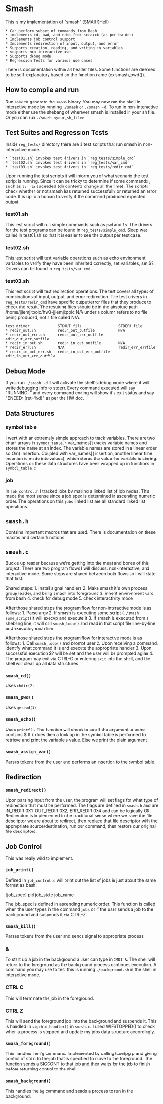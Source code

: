 # Smash
This is my implementation of "smash" (SMAll SHell)

    * Can perform subset of commands from Bash
    * Implements cd, pwd, and echo from scratch (as per hw doc)
    * Implements job control support
    * Implements redirection of input, output, and error
    * Supports creation, reading, and writing to variables
    * Supports Non-interactive use
    * Supports debug mode
    * Regression Tests for various use cases

There is documentation within all header files. Some
functions are deemed to be self-explanatory based on the function name
(ex smash_pwd()).

## How to compile and run
Run `make` to generate the `smash` binary. You may now run the shell in
interactive mode by running `./smash` or `./smash -d`. To run in
non-interactive mode either use the shebang of wherever smash is installed in your sh file. Or you
can run `./smash <your_sh_file>`

## Test Suites and Regression Tests
Inside `reg_tests/` directory there are 3 test scripts that run
smash in non-interactive mode.

    * `test01.sh` invokes test drivers in `reg_tests/simple_cmd`
    * `test02.sh` invokes test drivers in `reg_tests/var_cmd`
    * `test03.sh` invokes test drivers in `reg_tests/redir_cmd`

Upon running the test scripts it will inform you of what scenario the 
test script is running. Since it can be tricky to determine if some commands
, such as `ls -la` suceeded (dir contents change all the time). 
The scripts check whether or not
smash has returned successfully or returned an error code. It is up
to a human to verify if the command produced expected output. 

### test01.sh
This test script will run simple commands such as `pwd` and `ls`. The drivers
for the test programs can be found in `reg_tests/simple_cmd`. Sleep was called
in test01.sh so that it is easier to see the output per test case.

### test02.sh
This test script will test variable operations such as echo environment
variables to verify they have been inherited correctly, set variables, set $?.
Drivers can be found in `reg_tests/var_cmd`.

### test03.sh
This test script will test redirection operations. The test covers all
types of combinations of input, output, and error redirection. The test drivers
in `reg_tests/redir_cmd`
have specific output/error files that they produce to check the result.
The resulting files should be in the absolute path /home/jjiemjitpolc/hw3-jjiemjitpolc
N/A under a column refers to no file being produced, not a file called N/A.

    test_driver             STDOUT file                 STDERR file
    * redir_out.sh          redir_out_outfile           N/A
    * redir_out_err.sh      redir_out_err_outfile       edir_out_err_outfile
    * redir_in_out.sh       redir_in_out_outfile        N/A
    * redir_err.sh          N/A                         redir_err_errfile
    * redir_in_out_err.sh   redir_in_out_err_outfile    edir_in_out_err_outfile

## Debug Mode
If you run `./smash -d` it will activate the shell's debug mode where it will
write debugging info to stderr. Every command executed will say "RUNNING: <cmd>"
and every command ending will show it's exit status and say
"ENDED: <cmd> (ret=%d)" as per the HW doc.

## Data Structures
### symbol table
I went with an extremely simple approach to track variables. There are two
char* arrays in `symbol_table.h` var_names[] tracks variable names and
stores the name at an index. The variable names are stored in a linear order
so O(n) insertion. Coupled with var_names[] insertion, another linear
time insertion is made into values[] which stores the value the variable is 
storing. Operations on these data structures have been wrapped up in 
functions in `symbol_table.c`

### job
In `job_control.h` I tracked jobs by making a linked list of job nodes.
This made the most sense since a job spec is determined in ascending 
numeric order. The operations on this `jobs` linked list are all standard
linked list operations.

## `smash.h`
Contains important macros that are used. There is documentation on
these macros and certain functions.

## `smash.c`
Buckle up reader because we're getting into the meat and bones of this project.
There are two program flows I will discuss: non-interactive, and interactive
mode. Some steps are shared between both flows so I will
state that first.

Shared steps:
    1. Install signal handlers
    2. Make smash it's own process group leader, and bring smash into foreground
    3. inherit environment vars from bash
    4. check for debug mode
    5. check interactivity mode

After those shared steps the program flow for non-interactive mode is as follows:
    1. Parse argv
    2. If smash is executing some script (`./smash some_script`) it will 
    execvp and execute it
    3. If smash is executed from a shebang line, it will call `smash_loop()`
    and read in that script file line-by-line and executing each line

After those shared steps the program flow for interactive mode is as follows:
    1. Call `smash_loop()` and prompt user
    2. Upon receiving a command, identify what command it is and execute
    the appropriate handler
    3. Upon successful execution $? will be set and the user will be 
    prompted agian
    4. The program may exit via CTRL-C or entering `exit` into the shell, and
    the shell will clean up all data structures

### `smash_cd()`
Uses `chdir(2)`

### `smash_pwd()`
Uses `getcwd(3)`

### `smash_echo()`
Uses `printf()`. The function will check to see if the argument
to echo contains $ If it does then a look up in the symbol table is performed to
retrieve and print the variable's value. Else we print the plain argument.

### `smash_assign_var()`
Parses tokens from the user and performs an insertion to the symbol table.

## Redirection
### `smash_redirect()`
Upon parsing input from the user, the program will set flags for what
type of redirection that must be performed. The flags are defined in
`smash.h` and are IN_REDIR 0X1, OUT_REDIR 0X2, ERR_REDIR 0X4 and can be
logically OR. Redirection is implemented in the traditional sense where
we save the file descriptor we are about to redirect, then replace that file
descriptor with the appropriate source/destination, run our command, then
restore our original file descriptors.

## Job Control
This was really wild to implement.
### `job_print()`
Defined in `job_control.c` will print out the list of jobs in just about
the same format as bash:

[job_spec] pid job_state job_name

The job_spec is defined in ascending numeric order. This function is called when
the user types in the command `jobs` or if the user sends a job
to the background and suspends it via CTRL-Z.

### `smash_kill()`
Parses tokens from the user and sends signal to appropriate process

### &
To start up a job in the background a user can type in `CMD1 &`. 
The shell will return to the foreground as the background process
continues execution. A command you may use to test this is running
`./background.sh` in the shell in interactive mode.

### CTRL C
This will terminate the job in the foreground.

### CTRL Z
This will send the foreground job into the background and suspends it. This is
handled in `sigchld_handler()` in `smash.c`. I used WIFSTOPPED() to check
when a process is stopped and update my jobs data structure accordingly.

### `smash_foreground()`
This handles the `fg` command. Implemented by calling tcsetpgrp and giving control
of stdin to the job that is specified to move to the foreground. The function
sends a SIGCONT to that job and then waits for the job to finish before
returning control to the shell.

### `smash_background()`
This handles the `bg` command and sends a process to run in the background.
